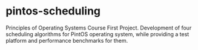 # pintos-scheduling
Principles of Operating Systems Course First Project. Development of four scheduling algorithms for PintOS operating system, while providing a test platform and performance benchmarks for them.
